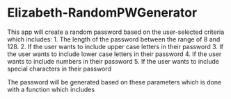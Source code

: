 # Elizabeth-RandomPWGenerator

This app will create a random password based on the user-selected criteria which includes: 
    1. The length of the password between the range of 8 and 128.
    2. If the user wants to include upper case letters in their password
    3. If the user wants to include lower case letters in their password
    4. If the user wants to include numbers in their password
    5. If the user wants to include special characters in their password

The password will be generated based on these parameters which is done with a function which includes 